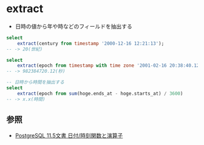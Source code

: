 # extract
- 日時の値から年や時などのフィールドを抽出する

```sql
select
    extract(century from timestamp '2000-12-16 12:21:13');
-- -> 20(世紀)
```

```sql
select
    extract(epoch from timestamp with time zone '2001-02-16 20:38:40.12-08');
-- -> 982384720.12(秒)
```

```sql
-- 日時から時間を抽出する
select
    extract(epoch from sum(hoge.ends_at - hoge.starts_at) / 3600)
-- -> x.x(時間)
```

## 参照
- [PostgreSQL 11.5文書 日付/時刻関数と演算子](https://www.postgresql.jp/document/11/html/functions-datetime.html)
